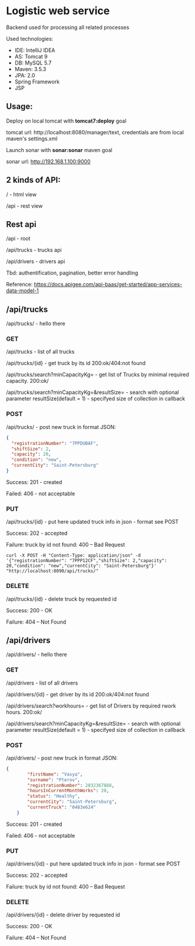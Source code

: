 # Logistic web service

Backend used for processing all related processes

Used technologies:

- IDE: IntelliJ IDEA
- AS: Tomcat 9
- DB: MySQL 5.7
- Maven: 3.5.3
- JPA: 2.0
- Spring Framework
- JSP

## Usage:
Deploy on local tomcat with __tomcat7:deploy__ goal

tomcat url: http://localhost:8080/manager/text, credentials are from local maven's settings.xml

Launch sonar with __sonar:sonar__ maven goal

sonar url: http://192.168.1.100:9000

## 2 kinds of API:

<server>/ - html view

<server>/api - rest view







## Rest api

<server>/api - root

<server>/api/trucks - trucks api

<server>/api/drivers - drivers api

Tbd: authentification, pagination, better error handling

Reference: https://docs.apigee.com/api-baas/get-started/app-services-data-model-1



## /api/trucks

<server>/api/trucks/ - hello there

### GET

<server>/api/trucks - list of all trucks

<server>/api/trucks/{id} - get truck by its id 200:ok/404:not found

<server>/api/trucks/search?minCapacityKg=<weight> - get list of Trucks by minimal required capacity. 200:ok/

<server>/api/trucks/search?minCapacityKg=<weight>&resultSize=<size> - search with optional parameter resultSize(default = 1) - specifyed size of collection in callback



### POST 

<server>/api/trucks/ - post new truck in format JSON:

```json
{
  "registrationNumber": "7PPDUBAF",
  "shiftSize": 2,
  "capacity": 20,
  "condition": "new",
  "currentCity": "Saint-Petersburg"
}
```

Success: 201 - created

Failed: 406 - not acceptable



### PUT

<server>/api/trucks/{id} - put here updated truck info in json - format see POST

Success: 202 - accepted

Failure: truck by id not found: 400 – Bad Request



```Curl
curl -X POST -H "Content-Type: application/json" -d '{"registrationNumber": "7PPP12CF","shiftSize": 2,"capacity": 20,"condition": "new","currentCity": "Saint-Petersburg"}' "http://localhost:8090/api/trucks/" 
```




### DELETE

<server>/api/trucks/{id} - delete truck by requested id

Success: 200 - OK

Failure: 404 – Not Found



## /api/drivers

<server>/api/drivers/ - hello there

### GET

<server>/api/drivers - list of all drivers

<server>/api/drivers/{id} - get driver by its id 200:ok/404:not found

<server>/api/drivers/search?workhours=<weight> - get list of Drivers by required rwork hours. 200:ok/

<server>/api/drivers/search?minCapacityKg=<weight>&resultSize=<size> - search with optional parameter resultSize(default = 1) - specifyed size of collection in callback



### POST

<server>/api/drivers/ - post new truck in format JSON:

```json
{
        "firstName": "Vasya",
        "surname": "Pterov",
        "registrationNumber": 2032367888,
        "hoursInCurrentMonthWorks": 20,
        "status": "Healthy",
        "currentCity": "Saint-Petersburg",
        "currentTruck": "0483e624"
    }
```

Success: 201 - created

Failed: 406 - not acceptable



### PUT

<server>/api/drivers/{id} - put here updated truck info in json - format see POST

Success: 202 - accepted

Failure: truck by id not found: 400 – Bad Request



### DELETE

<server>/api/drivers/{id} - delete driver by requested id

Success: 200 - OK

Failure: 404 – Not Found





